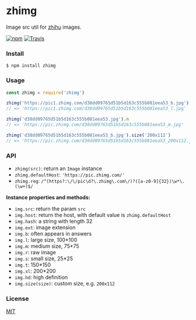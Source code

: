 # zhimg

Image src util for [zhihu](https://www.zhihu.com/) images.

[![npm](https://img.shields.io/npm/v/zhimg.svg)](https://www.npmjs.com/package/zhimg)
[![Travis](https://img.shields.io/travis/syaning/zhimg.svg)](https://travis-ci.org/syaning/zhimg)

### Install

```
$ npm install zhimg
```

### Usage

```javascript
const zhimg = require('zhimg')

zhimg('https://pic1.zhimg.com/d38dd09765d51b5d163c555b081eea53_b.jpg').l
// => 'https://pic1.zhimg.com/d38dd09765d51b5d163c555b081eea53_l.jpg'

zhimg('d38dd09765d51b5d163c555b081eea53.jpg').m
// => 'https://pic.zhimg.com/d38dd09765d51b5d163c555b081eea53_m.jpg'

zhimg('d38dd09765d51b5d163c555b081eea53_b.jpg').size('200x112')
// => 'https://pic.zhimg.com/d38dd09765d51b5d163c555b081eea53_200x112.jpg'
```

### API

- `zhimg(src)`: return an `Image` instance
- `zhimg.defaultHost`: `'https://pic.zhimg.com/'`
- `zhimg.reg`: `/^(https?:\/\/pic\d?\.zhimg\.com\/)?([a-z0-9]{32})\w*\.(\w+)$/`

**Instance properties and methods:**

- `img.src`: return the param `src`
- `img.host`: return the host, with default value is `zhimg.defaultHost`
- `img.hash`: a string with length 32
- `img.ext`: image extension
- `img.b`: often appears in answers
- `img.l`: large size, 100*100
- `img.m`: medium size, 75*75
- `img.r`: raw image
- `img.s`: small size, 25*25
- `img.t`: 150*150
- `img.xl`: 200*200
- `img.hd`: high definition
- `img.size(size)`: custom size, e.g. `200x112`

### License

[MIT](./LICENSE)
